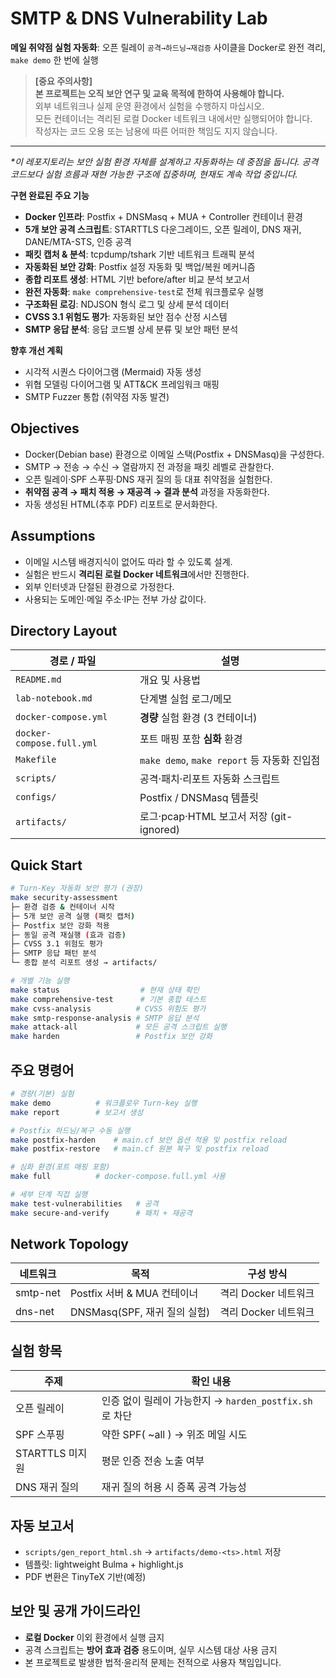 # SMTP & DNS Vulnerability Lab
**메일 취약점 실험 자동화**: 오픈 릴레이 `공격→하드닝→재검증` 사이클을 Docker로 완전 격리, `make demo` 한 번에 실행

> **[중요 주의사항]**  
> **본 프로젝트는 오직 보안 연구 및 교육 목적에 한하여 사용해야 합니다.**  
> 외부 네트워크나 실제 운영 환경에서 실험을 수행하지 마십시오.  
> 모든 컨테이너는 격리된 로컬 Docker 네트워크 내에서만 실행되어야 합니다.  
> 작성자는 코드 오용 또는 남용에 따른 어떠한 책임도 지지 않습니다.

---

_*이 레포지토리는 보안 실험 환경 자체를 설계하고 자동화하는 데 중점을 둡니다. 공격 코드보다 실험 흐름과 재현 가능한 구조에 집중하며, 현재도 계속 작업 중입니다._

**구현 완료된 주요 기능**
- **Docker 인프라**: Postfix + DNSMasq + MUA + Controller 컨테이너 환경
- **5개 보안 공격 스크립트**: STARTTLS 다운그레이드, 오픈 릴레이, DNS 재귀, DANE/MTA-STS, 인증 공격
- **패킷 캡처 & 분석**: tcpdump/tshark 기반 네트워크 트래픽 분석
- **자동화된 보안 강화**: Postfix 설정 자동화 및 백업/복원 메커니즘
- **종합 리포트 생성**: HTML 기반 before/after 비교 분석 보고서
- **완전 자동화**: `make comprehensive-test`로 전체 워크플로우 실행
- **구조화된 로깅**: NDJSON 형식 로그 및 상세 분석 데이터
- **CVSS 3.1 위험도 평가**: 자동화된 보안 점수 산정 시스템
- **SMTP 응답 분석**: 응답 코드별 상세 분류 및 보안 패턴 분석

**향후 개선 계획**
- 시각적 시퀀스 다이어그램 (Mermaid) 자동 생성
- 위협 모델링 다이어그램 및 ATT&CK 프레임워크 매핑
- SMTP Fuzzer 통합 (취약점 자동 발견)

## Objectives
- Docker(Debian base) 환경으로 이메일 스택(Postfix + DNSMasq)을 구성한다.  
- SMTP → 전송 → 수신 → 열람까지 전 과정을 패킷 레벨로 관찰한다.  
- 오픈 릴레이‧SPF 스푸핑‧DNS 재귀 질의 등 대표 취약점을 실험한다.  
- **취약점 공격 → 패치 적용 → 재공격 → 결과 분석** 과정을 자동화한다.  
- 자동 생성된 HTML(추후 PDF) 리포트로 문서화한다.

## Assumptions
- 이메일 시스템 배경지식이 없어도 따라 할 수 있도록 설계.  
- 실험은 반드시 **격리된 로컬 Docker 네트워크**에서만 진행한다.  
- 외부 인터넷과 단절된 환경으로 가정한다.  
- 사용되는 도메인·메일 주소·IP는 전부 가상 값이다.

## Directory Layout

| 경로 / 파일           | 설명                                           |
|-----------------------|-----------------------------------------------|
| `README.md`           | 개요 및 사용법                                 |
| `lab-notebook.md`     | 단계별 실험 로그/메모                          |
| `docker-compose.yml`  | **경량** 실험 환경 (3 컨테이너)                |
| `docker-compose.full.yml` | 포트 매핑 포함 **심화** 환경               |
| `Makefile`            | `make demo`, `make report` 등 자동화 진입점    |
| `scripts/`            | 공격·패치·리포트 자동화 스크립트              |
| `configs/`            | Postfix / DNSMasq 템플릿                       |
| `artifacts/`          | 로그·pcap·HTML 보고서 저장 (git-ignored)       |

## Quick Start
```bash
# Turn-Key 자동화 보안 평가 (권장)
make security-assessment
├─ 환경 검증 & 컨테이너 시작
├─ 5개 보안 공격 실행 (패킷 캡처)
├─ Postfix 보안 강화 적용
├─ 동일 공격 재실행 (효과 검증)
├─ CVSS 3.1 위험도 평가
├─ SMTP 응답 패턴 분석
└─ 종합 분석 리포트 생성 → artifacts/

# 개별 기능 실행
make status                  # 현재 상태 확인
make comprehensive-test      # 기본 종합 테스트
make cvss-analysis          # CVSS 위험도 평가
make smtp-response-analysis # SMTP 응답 분석
make attack-all             # 모든 공격 스크립트 실행
make harden                 # Postfix 보안 강화
```

## 주요 명령어
```bash
# 경량(기본) 실험
make demo          # 워크플로우 Turn-key 실행
make report        # 보고서 생성

# Postfix 하드닝/복구 수동 실행
make postfix-harden    # main.cf 보안 옵션 적용 및 postfix reload
make postfix-restore   # main.cf 원본 복구 및 postfix reload

# 심화 환경(포트 매핑 포함)
make full          # docker-compose.full.yml 사용

# 세부 단계 직접 실행
make test-vulnerabilities   # 공격
make secure-and-verify      # 패치 + 재공격
```

## Network Topology

| 네트워크 | 목적                           | 구성 방식            |
|----------|------------------------------|---------------------|
| smtp-net | Postfix 서버 & MUA 컨테이너   | 격리 Docker 네트워크 |
| dns-net  | DNSMasq(SPF, 재귀 질의 실험)  | 격리 Docker 네트워크 |

## 실험 항목

| 주제                    | 확인 내용                                             |
|-------------------------|-------------------------------------------------------|
| 오픈 릴레이             | 인증 없이 릴레이 가능한지 → `harden_postfix.sh`로 차단 |
| SPF 스푸핑              | 약한 SPF( ~all ) → 위조 메일 시도                     |
| STARTTLS 미지원         | 평문 인증 전송 노출 여부                              |
| DNS 재귀 질의           | 재귀 질의 허용 시 증폭 공격 가능성                    |

## 자동 보고서
- `scripts/gen_report_html.sh` → `artifacts/demo-<ts>.html` 저장  
- 템플릿: lightweight Bulma + highlight.js  
- PDF 변환은 TinyTeX 기반(예정)

## 보안 및 공개 가이드라인
- **로컬 Docker** 이외 환경에서 실행 금지
- 공격 스크립트는 **방어 효과 검증** 용도이며, 실무 시스템 대상 사용 금지
- 본 프로젝트로 발생한 법적·윤리적 문제는 전적으로 사용자 책임입니다.
